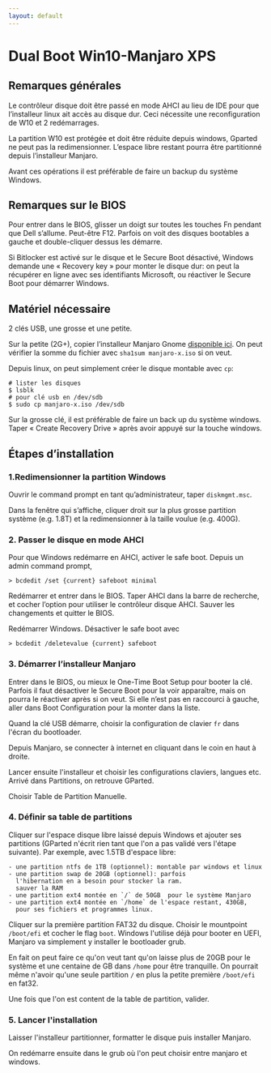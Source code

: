 ```yaml
---
layout: default
---
```


# Dual Boot Win10-Manjaro XPS

## Remarques générales 

Le contrôleur disque doit être passé en mode AHCI au lieu de IDE pour que l’installeur linux ait accès au disque dur. Ceci nécessite une reconfiguration de W10 et 2 redémarrages. 

La partition W10 est protégée et doit être réduite depuis windows, Gparted ne peut pas la redimensionner. L’espace libre restant pourra être partitionné depuis l’installeur Manjaro. 

Avant ces opérations il est préférable de faire un backup du système Windows. 

## Remarques sur le BIOS

Pour entrer dans le BIOS, glisser un doigt sur toutes les touches Fn pendant que Dell s’allume. 
Peut-être F12. Parfois on voit des disques bootables a gauche et double-cliquer dessus les démarre. 

Si Bitlocker est activé sur le disque et le Secure Boot désactivé, Windows demande une « Recovery key » pour monter le disque dur: on peut la récupérer en ligne avec ses identifiants Microsoft, ou réactiver le Secure Boot pour démarrer Windows. 

## Matériel nécessaire 

2 clés USB, une grosse et une petite. 

Sur la petite (2G+), copier l’installeur Manjaro Gnome [disponible ici](https://manjaro.org/downloads/official/gnome/). On peut vérifier la somme du fichier avec `sha1sum manjaro-x.iso` si on veut.

Depuis linux, on peut simplement créer le disque montable avec `cp`:


````
# lister les disques 
$ lsblk
# pour clé usb en /dev/sdb
$ sudo cp manjaro-x.iso /dev/sdb
````

Sur la grosse clé, il est préférable de faire un back up du système windows. Taper « Create Recovery Drive » après avoir appuyé sur la touche windows.

## Étapes d’installation
	
### 1.Redimensionner la partition Windows

Ouvrir le command prompt en tant qu’administrateur, taper `diskmgmt.msc`. 

Dans la fenêtre qui s’affiche, cliquer droit sur la plus grosse partition système (e.g. 1.8T) et la redimensionner à la taille voulue (e.g. 400G). 

### 2. Passer le disque en mode AHCI

Pour que Windows redémarre en AHCI, activer le safe boot. Depuis un admin command prompt,
```
> bcdedit /set {current} safeboot minimal
```
Redémarrer et entrer dans le BIOS. Taper AHCI dans la barre de recherche, et cocher l’option pour utiliser le contrôleur disque AHCI. Sauver les changements et quitter le BIOS. 

Redémarrer Windows. Désactiver le safe boot avec 
```
> bcdedit /deletevalue {current} safeboot
```

### 3. Démarrer l’installeur Manjaro

Entrer dans le BIOS, ou mieux le One-Time Boot Setup pour booter la clé. Parfois il faut désactiver le Secure Boot pour la voir apparaître, mais on pourra le réactiver après si on veut. Si elle n’est pas en raccourci à gauche, aller dans Boot Configuration pour la monter dans la liste.

Quand la clé USB démarre, choisir la configuration de clavier `fr` dans l'écran du bootloader.  

Depuis Manjaro, se connecter à internet en cliquant dans le coin en haut à droite. 

Lancer ensuite l'installeur et choisir les configurations claviers,
langues etc. Arrivé dans Partitions, on retrouve GParted.  

Choisir Table de Partition Manuelle.

### 4. Définir sa table de partitions

Cliquer sur l'espace disque libre laissé depuis Windows et ajouter 
ses partitions (GParted n'écrit rien tant que l'on a pas
validé vers l'étape suivante). Par exemple, avec 1.5TB d'espace libre: 

    - une partition ntfs de 1TB (optionnel): montable par windows et linux
    - une partition swap de 20GB (optionnel): parfois
      l'hibernation en a besoin pour stocker la ram.
      sauver la RAM
    - une partition ext4 montée en `/` de 50GB  pour le système Manjaro
    - une partition ext4 montée en `/home` de l'espace restant, 430GB,
      pour ses fichiers et programmes linux.

Cliquer sur la première partition FAT32 du disque. 
Choisir le mountpoint `/boot/efi` et cocher le flag `boot`. 
Windows l'utilise déjà pour booter en UEFI, Manjaro va simplement
y installer le bootloader grub.

En fait on peut faire ce qu'on veut tant qu'on laisse plus de 20GB pour
le système et une centaine de GB dans `/home` pour être tranquille.
On pourrait même n'avoir qu'une seule partition `/` en plus la petite 
première `/boot/efi` en fat32. 

Une fois que l'on est content de la table de partition, valider. 

### 5. Lancer l'installation 

Laisser l'installeur partitionner, formatter le disque puis installer 
Manjaro. 

On redémarre ensuite dans le grub
où l'on peut choisir entre manjaro et windows. 
